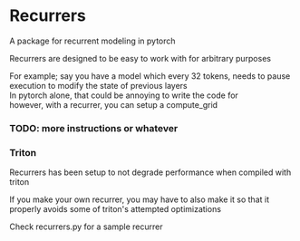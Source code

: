 # Recurrers

A package for recurrent modeling in pytorch

Recurrers are designed to be easy to work with for arbitrary purposes

For example; say you have a model which every 32 tokens, needs to pause execution to modify the state of previous layers<br>
In pytorch alone, that could be annoying to write the code for<br>
however, with a recurrer, you can setup a compute_grid

### TODO: more instructions or whatever

### Triton
Recurrers has been setup to not degrade performance when compiled with triton

If you make your own recurrer, you may have to also make it so that it properly avoids some of triton's attempted optimizations

Check recurrers.py for a sample recurrer